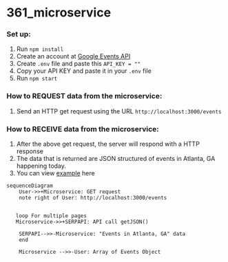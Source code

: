 # 361_microservice

### Set up:
1. Run ` npm install `
2. Create an account at [Google Events API](https://serpapi.com/google-events-api)
3. Create  `.env` file and paste this ` API_KEY = "" `
4. Copy your API KEY and paste it in your ` .env ` file
5. Run ` npm start `

### How to REQUEST data from the microservice:
1. Send an HTTP get request using the URL `http://localhost:3000/events`

### How to RECEIVE data from the microservice:
1. After the above get request, the server will respond with a HTTP response
2. The data that is returned are JSON structured of events in Atlanta, GA happening today.
3. You can view [example](https://serpapi.com/google-events-api) here

```mermaid
sequenceDiagram
    User->>+Microservice: GET request
    note right of User: http://localhost:3000/events

    
   loop For multiple pages
   Microservice->>+SERPAPI: API call getJSON()

    SERPAPI-->>-Microservice: "Events in Atlanta, GA" data
    end

    Microservice -->>-User: Array of Events Object
```
